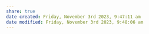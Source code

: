 ```yaml
---
share: true
date created: Friday, November 3rd 2023, 9:47:11 am
date modified: Friday, November 3rd 2023, 9:48:06 am
---
```

